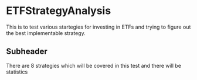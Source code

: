 # ETFStrategyAnalysis

This is to test various startegies for investing in ETFs and trying to figure out the best implementable strategy.

## Subheader

There are 8 strategies which will be covered in this test and there will be statistics
